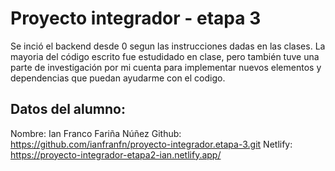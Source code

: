 # Proyecto integrador - etapa 3

Se inció el backend desde 0 segun las instrucciones dadas en las clases.
La mayoria del código escrito fue estudidado en clase, pero también tuve una parte de investigación por mi cuenta para implementar nuevos elementos y dependencias que puedan ayudarme con el codigo.

## Datos del alumno:

Nombre: Ian Franco Fariña Núñez
Github: https://github.com/ianfranfn/proyecto-integrador.etapa-3.git
Netlify: https://proyecto-integrador-etapa2-ian.netlify.app/